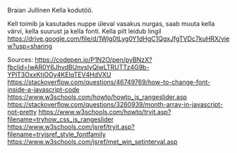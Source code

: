Braian Jullinen Kella kodutöö.

Kell toimib ja kasutades nuppe üleval vasakus nurgas, saab muuta kella värvi, kella suurust ja kella fonti.
Kella pilt leidub lingil https://drive.google.com/file/d/1Wlg0tLyg0Y1dHgC1QgxJfgTVDc7kuHRX/view?usp=sharing

Sources:
https://codepen.io/P1N2O/pen/pyBNzX?fbclid=IwAR0Y6JhvdBUnvsIyQiwLTRUTTz4G9b-YPlT3OxxKtjOOy4KEIqTEV4HdVXU
https://stackoverflow.com/questions/46749769/how-to-change-font-inside-a-javascript-code
https://www.w3schools.com/howto/howto_js_rangeslider.asp
https://stackoverflow.com/questions/3260939/month-array-in-javascript-not-pretty
https://www.w3schools.com/howto/tryit.asp?filename=tryhow_css_js_rangeslider
https://www.w3schools.com/jsref/tryit.asp?filename=tryjsref_style_fontfamily
https://www.w3schools.com/jsref/met_win_setinterval.asp